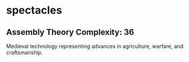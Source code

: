 # spectacles

## Assembly Theory Complexity: 36
Medieval technology representing advances in agriculture, warfare, and craftsmanship.
